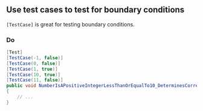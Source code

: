## Use test cases to test for boundary conditions

`[TestCase]` is great for testing boundary conditions.

### Do

```c#
[Test]
[TestCase(-1, false)]
[TestCase(0, false)]
[TestCase(1, true)]
[TestCase(10, true)]
[TestCase(11, false)]
public void NumberIsAPositiveIntegerLessThanOrEqualTo10_DeterminesCorrectly(int number, bool expectedResult)
{
    // ...
}
``` 